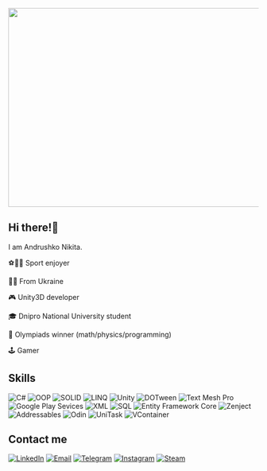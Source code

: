 <p align="center">
	<img src="https://github.com/quddi/quddi/blob/main/assets/logo.gif"  width="800" height="400"/>
</p>

## Hi there!👋

I am Andrushko Nikita.

⚽🏀🏐 Sport enjoyer

💙💛 From Ukraine

🎮 Unity3D developer

🎓 Dnipro National University student

🥇 Olympiads winner (math/physics/programming)

🕹️ Gamer

## Skills

![C#](https://img.shields.io/badge/-C%23-7c08a6?style=for-the-badge&logo=csharp)
![OOP](https://img.shields.io/badge/-OOP-red?style=for-the-badge&logo=oop)
![SOLID](https://img.shields.io/badge/-SOLID-orange?style=for-the-badge&logo=solid)
![LINQ](https://img.shields.io/badge/-LINQ-yellow?style=for-the-badge&logo=linq)
![Unity](https://img.shields.io/badge/-Unity-green?style=for-the-badge&logo=unity)
![DOTween](https://img.shields.io/badge/-DOTween-03eeff?style=for-the-badge&logo=dotween)
![Text Mesh Pro](https://img.shields.io/badge/-Text%20Mesh%20Pro-blue?style=for-the-badge&logo=textmeshpro)
![Google Play Sevices](https://img.shields.io/badge/-Google%20Play%20Sevices-7c08a6?style=for-the-badge&logo=googleplay)
![XML](https://img.shields.io/badge/-XML-red?style=for-the-badge&logo=xml)
![SQL](https://img.shields.io/badge/-SQL-orange?style=for-the-badge&logo=solid)
![Entity Framework Core](https://img.shields.io/badge/-Entity_Framework_Core-yellow?style=for-the-badge&logo=linq)
![Zenject](https://img.shields.io/badge/-Zenject-green?style=for-the-badge&logo=zenject)
![Addressables](https://img.shields.io/badge/-Addressables-03eeff?style=for-the-badge&logo=Addressables)
![Odin](https://img.shields.io/badge/-Odin-blue?style=for-the-badge&logo=odin)
![UniTask](https://img.shields.io/badge/-UniTask-7c08a6?style=for-the-badge&logo=unitask)
![VContainer](https://img.shields.io/badge/-XML-red?style=for-the-badge&logo=vcontainer)

## Contact me

[![LinkedIn](https://img.shields.io/badge/-LinkedIn-yellow?style=for-the-badge&logo=linkedin)](https://www.linkedin.com/in/nikita-andrushko-37b991226/)
[![Email](https://img.shields.io/badge/-Email-blue?style=for-the-badge&logo=gmail)](mailto:alemkhf12@gmail.com)
[![Telegram](https://img.shields.io/badge/-Telegram-yellow?style=for-the-badge&logo=telegram)](https://t.me/qudditech)
[![Instagram](https://img.shields.io/badge/-Instagram-blue?style=for-the-badge&logo=instagram)](https://www.instagram.com/n.i.k_andrushko/)
[![Steam](https://img.shields.io/badge/-Steam-yellow?style=for-the-badge&logo=steam)](https://steamcommunity.com/id/qudddi/)
